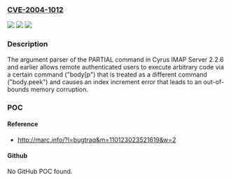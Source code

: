 ### [CVE-2004-1012](https://cve.mitre.org/cgi-bin/cvename.cgi?name=CVE-2004-1012)
![](https://img.shields.io/static/v1?label=Product&message=n%2Fa&color=blue)
![](https://img.shields.io/static/v1?label=Version&message=n%2Fa&color=blue)
![](https://img.shields.io/static/v1?label=Vulnerability&message=n%2Fa&color=brighgreen)

### Description

The argument parser of the PARTIAL command in Cyrus IMAP Server 2.2.6 and earlier allows remote authenticated users to execute arbitrary code via a certain command ("body[p") that is treated as a different command ("body.peek") and causes an index increment error that leads to an out-of-bounds memory corruption.

### POC

#### Reference
- http://marc.info/?l=bugtraq&m=110123023521619&w=2

#### Github
No GitHub POC found.

